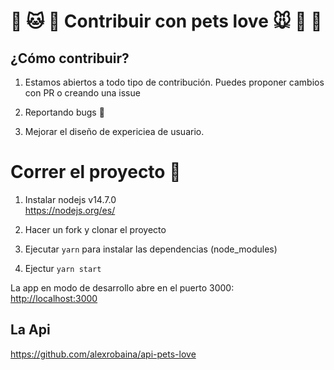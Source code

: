 # **🐶 🐱 🦊 Contribuir con pets love 🐭 🐹 🐰**

## ¿Cómo contribuir?

1. Estamos abiertos a todo tipo de contribución. Puedes proponer cambios con PR o creando una issue<br>

2. Reportando bugs 🐛

3. Mejorar el diseño de expericiea de usuario.

# **Correr el proyecto 🚀**

1. Instalar nodejs v14.7.0<br>
   https://nodejs.org/es/

2. Hacer un fork y clonar el proyecto

3. Ejecutar `yarn` para instalar las dependencias (node_modules)

4. Ejectur `yarn start`

La app en modo de desarrollo abre en el puerto 3000: <br> [http://localhost:3000](http://localhost:3000)

## La Api

https://github.com/alexrobaina/api-pets-love
